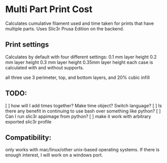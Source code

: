 # Multi Part Print Cost
Calculates cumulative filament used and time taken for prints that have
multiple parts. Uses Slic3r Prusa Edition on the backend.

## Print settings
Calculates by default with four different settings: 
0.1 mm layer height
0.2 mm layer height
0.3 mm layer height
0.35mm layer height
each case is calculated with and without supports.

all three use 3 perimeter, top, and bottom layers, and 20% cubic infill

## TODO:
 [ ] how will I add times together? Make time object? Switch language?
   [ ] Is there any benefit in continuing to use bash over something like
       python?
   [ ] Can I run slic3r appimage from python?
 [ ] make it work with arbitrary exported slic3r profile

## Compatibility:
only works with mac/linux/other unix-based operating systems. If there is
enough interest, I will work on a windows port.
